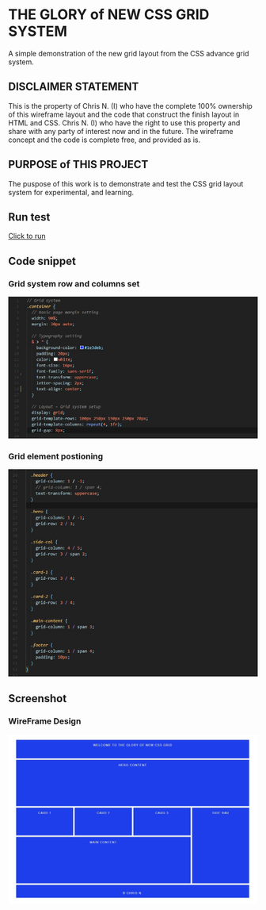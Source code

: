 # THE GLORY of NEW CSS GRID SYSTEM
A simple demonstration of the new grid layout from the CSS advance grid system.

## DISCLAIMER STATEMENT
This is the property of Chris N. (I) who have the complete 100% ownership of this wireframe layout and the code that construct the finish layout in HTML and CSS. Chris N. (I) who have the right to use this property and share with any party of interest now and in the future.
The wireframe concept and the code is complete free, and provided as is. 

## PURPOSE of THIS PROJECT
The puspose of this work is to demonstrate and test the CSS grid layout system for experimental, and learning.

## Run test
[Click to run](https://monksedo.github.io/glory-of-newgrid/)

## Code snippet
### Grid system row and columns set
![](img/newgrid01.jpg)

### Grid element postioning
![](img/newgrid02.jpg)

## Screenshot
### WireFrame Design
![](img/newgrid.jpg)


